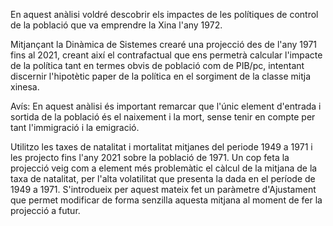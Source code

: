 En aquest anàlisi voldré descobrir els impactes de les polítiques de control de la població que va emprendre la Xina l'any 1972.

Mitjançant la Dinàmica de Sistemes crearé una projecció des de l'any 1971 fins al 2021, creant així el contrafactual que ens permetrà calcular
l'impacte de la política tant en termes obvis de població com de PIB/pc, intentant discernir l'hipotètic paper de la política en el sorgiment
de la classe mitja xinesa.

Avís: En aquest anàlisi és important remarcar que l'únic element d'entrada i sortida de la població és el naixement i la mort, sense tenir en compte per tant l'immigració i la emigració.

Utilitzo les taxes de natalitat i mortalitat mitjanes del periode 1949 a 1971 i les projecto fins l'any 2021 sobre la població de 1971.
Un cop feta la projecció veig com a element més problemàtic el càlcul de la mitjana de la taxa de natalitat, per l'alta volatilitat que presenta la dada en el període de 1949 a 1971. 
S'introdueix per aquest mateix fet un paràmetre d'Ajustament que permet modificar de forma senzilla aquesta mitjana al moment de fer la projecció a futur. 
